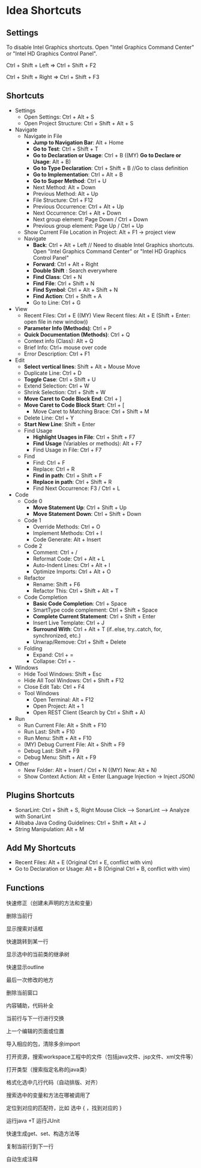 # Idea Shortcuts

## Settings

To disable Intel Graphics shortcuts. Open "Intel Graphics Command Center" or "Intel HD Graphics Control Panel".

Ctrl + Shift + Left => Ctrl + Shift + F2

Ctrl + Shift + Right => Ctrl + Shift + F3

## Shortcuts

- Settings
  - Open Settings: Ctrl + Alt + S
  - Open Project Structure: Ctrl + Shift + Alt + S
- Navigate
  - Navigate in File
    - **Jump to Navigation Bar**: Alt + Home
    - **Go to Test**: Ctrl + Shift + T
    - **Go to Declaration or Usage**: Ctrl + B ((MY) **Go to Declare or Usage**: Alt + B)
    - **Go to Type Declaration**: Ctrl + Shift + B //Go to class definition
    - **Go to Implementation**: Ctrl + Alt + B
    - **Go to Super Method**: Ctrl + U
    - Next Method: Alt + Down
    - Previous Method: Alt + Up
    - File Structure: Ctrl + F12
    - Previous Occurrence: Ctrl + Alt + Up
    - Next Occurrence: Ctrl + Alt + Down
    - Next group element: Page Down / Ctrl + Down
    - Previous group element: Page Up / Ctrl + Up
  - Show Current File Location in Project: Alt + F1 -> project view
  - Navigate
    - **Back**: Ctrl + Alt + Left // Need to disable Intel Graphics shortcuts. Open "Intel Graphics Command Center" or "Intel HD Graphics Control Panel"
    - **Forward**: Ctrl + Alt + Right
    - **Double Shift** : Search everywhere
    - **Find Class**: Ctrl + N
    - **Find File**: Ctrl + Shift + N
    - **Find Symbol**: Ctrl + Alt + Shift + N
    - **Find Action**: Ctrl + Shift + A
    - Go to Line: Ctrl + G
- View
  - Recent Files: Ctrl + E ((MY) View Recent files: Alt + E (Shift + Enter: open file in new window))
  - **Parameter Info (Methods)**: Ctrl + P
  - **Quick Documentation (Methods)**: Ctrl + Q
  - Context info (Class): Alt + Q
  - Brief Info: Ctrl+ mouse over code
  - Error Description: Ctrl + F1
- Edit
  - **Select vertical lines**: Shift + Alt + Mouse Move
  - Duplicate Line: Ctrl + D
  - **Toggle Case**: Ctrl + Shift + U
  - Extend Selection: Ctrl + W
  - Shrink Selection: Ctrl + Shift + W
  - **Move Caret to Code Block End**: Ctrl + ]
  - **Move Caret to Code Block Start**: Ctrl + [
    - Move Caret to Matching Brace: Ctrl + Shift + M
  - Delete Line: Ctrl + Y
  - **Start New Line**: Shift + Enter
  - Find Usage
    - **Highlight Usages in File**: Ctrl + Shift + F7
    - **Find Usage** (Variables or methods): Alt + F7
    - Find Usage in File: Ctrl + F7
  - Find
    - Find: Ctrl + F
    - Replace: Ctrl + R
    - **Find in path**: Ctrl + Shift + F
    - **Replace in path**: Ctrl + Shift + R
    - Find Next Occurrence: F3 / Ctrl + L
- Code
  - Code 0
    - **Move Statement Up**: Ctrl + Shift + Up
    - **Move Statement Down**: Ctrl + Shift + Down
  - Code 1
    - Override Methods: Ctrl + O
    - Implement Methods: Ctrl + I
    - Code Generate: Alt + Insert
  - Code 2
    - Comment: Ctrl + /
    - Reformat Code: Ctrl + Alt + L
    - Auto-Indent Lines: Ctrl + Alt + I
    - Optimize Imports: Ctrl + Alt + O
  - Refactor
    - Rename: Shift + F6
    - Refactor This: Ctrl + Shift + Alt + T
  - Code Completion
    - **Basic Code Completion**: Ctrl + Space
    - SmartType code complement: Ctrl + Shift + Space
    - **Complete Current Statement**: Ctrl + Shift + Enter
    - Insert Live Template: Ctrl + J
    - **Surround With**: Ctrl + Alt + T (if..else, try..catch, for, synchronized, etc.)
    - Unwrap/Remove: Ctrl + Shift + Delete
  - Folding
    - Expand: Ctrl + =
    - Collapse: Ctrl + -
- Windows
  - Hide Tool Windows: Shift + Esc
  - Hide All Tool Windows: Ctrl + Shift + F12
  - Close Edit Tab: Ctrl + F4
  - Tool Windows
    - Open Terminal: Alt + F12
    - Open Project: Alt + 1
    - Open REST Client (Search by Ctrl + Shift + A)
- Run
  - Run Current File: Alt + Shift + F10 
  - Run Last: Shift + F10
  - Run Menu: Shift + Alt + F10
  - (MY) Debug Current File: Alt + Shift + F9
  - Debug Last: Shift + F9
  - Debug Menu: Shift + Alt + F9
- Other
  - New Folder: Alt + Insert / Ctrl + N ((MY) New: Alt + N)
  - Show Context Action: Alt + Enter (Language Injection -> Inject JSON)



## Plugins Shortcuts

- SonarLint: Ctrl + Shift + S, Right Mouse Click --> SonarLint --> Analyze with SonarLint
- Alibaba Java Coding Guidelines: Ctrl + Shift + Alt + J
- String Manipulation: Alt + M



## Add My Shortcuts

- Recent Files: Alt + E (Original Ctrl + E, conflict with vim)
- Go to Declaration or Usage: Alt + B (Original Ctrl + B, conflict with vim)





## Functions

快速修正（创建未声明的方法和变量）

删除当前行

显示搜索对话框 

快速跳转到某一行

显示选中的当前类的继承树 

快速显示outline 

最后一次修改的地方

删除当前窗口

内容辅助，代码补全 

当前行与下一行进行交换 

上一个编辑的页面或位置

导入相应的包，清除多余import

打开资源，搜索workspace工程中的文件（包括java文件、jsp文件、xml文件等）

打开类型（搜索指定名称的java类） 

格式化选中几行代码（自动排版、对齐）

搜索选中的变量和方法在哪被调用了 

定位到对应的匹配符，比如 选中 { ，找到对应的 }

运行java +T 运行JUnit 

快速生成get、set、构造方法等 

 复制当前行到下一行

自动生成注释